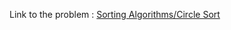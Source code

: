 Link to the problem : [Sorting Algorithms/Circle Sort](https://www.rosettacode.org/wiki/Sorting_Algorithms/Circle_Sort)
